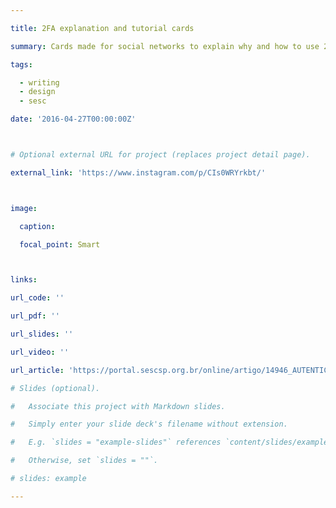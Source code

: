 ```yaml
---

title: 2FA explanation and tutorial cards

summary: Cards made for social networks to explain why and how to use 2FA apps, with a focus on offline open source apps.

tags: 

  - writing
  - design
  - sesc

date: '2016-04-27T00:00:00Z'



# Optional external URL for project (replaces project detail page).

external_link: 'https://www.instagram.com/p/CIs0WRYrkbt/'



image:

  caption:

  focal_point: Smart



links:

url_code: ''

url_pdf: ''

url_slides: ''

url_video: ''

url_article: 'https://portal.sescsp.org.br/online/artigo/14946_AUTENTICACAO+POR+DOIS+FATORES+2FA'

# Slides (optional).

#   Associate this project with Markdown slides.

#   Simply enter your slide deck's filename without extension.

#   E.g. `slides = "example-slides"` references `content/slides/example-slides.md`.

#   Otherwise, set `slides = ""`.

# slides: example

---
```





